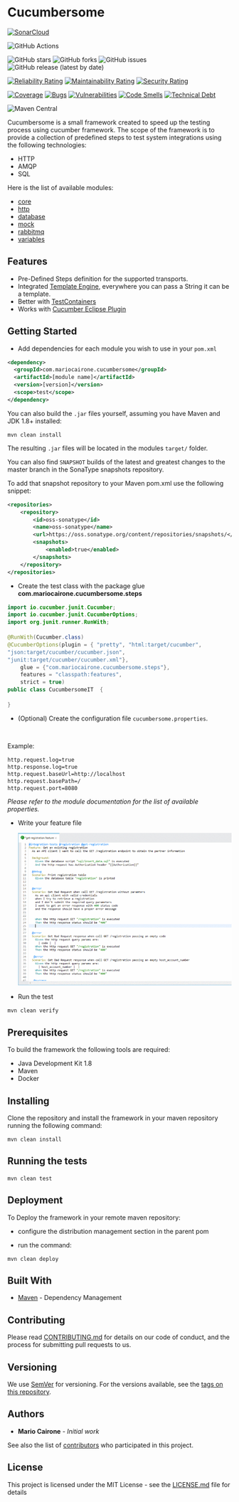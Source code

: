 # Cucumbersome



[![SonarCloud](https://sonarcloud.io/images/project_badges/sonarcloud-white.svg)](https://sonarcloud.io/dashboard?id=mariocairone_cucumbersome)

![GitHub Actions](https://github.com/mariocairone/cucumbersome/workflows/Continuous%20Integration/badge.svg)

![GitHub stars](https://img.shields.io/github/stars/mariocairone/cucumbersome?style=social) ![GitHub forks](https://img.shields.io/github/forks/mariocairone/cucumbersome?style=social) ![GitHub issues](https://img.shields.io/github/issues/mariocairone/cucumbersome?style=social ) ![GitHub release (latest by date)](https://img.shields.io/github/v/release/mariocairone/cucumbersome?style=social)

[![Reliability Rating](https://sonarcloud.io/api/project_badges/measure?project=mariocairone_cucumbersome&metric=reliability_rating)](https://sonarcloud.io/dashboard?id=mariocairone_cucumbersome) [![Maintainability Rating](https://sonarcloud.io/api/project_badges/measure?project=mariocairone_cucumbersome&metric=sqale_rating)](https://sonarcloud.io/dashboard?id=mariocairone_cucumbersome) [![Security Rating](https://sonarcloud.io/api/project_badges/measure?project=mariocairone_cucumbersome&metric=security_rating)](https://sonarcloud.io/dashboard?id=mariocairone_cucumbersome)

[![Coverage](https://sonarcloud.io/api/project_badges/measure?project=mariocairone_cucumbersome&metric=coverage)](https://sonarcloud.io/dashboard?id=mariocairone_cucumbersome) [![Bugs](https://sonarcloud.io/api/project_badges/measure?project=mariocairone_cucumbersome&metric=bugs)](https://sonarcloud.io/dashboard?id=mariocairone_cucumbersome) [![Vulnerabilities](https://sonarcloud.io/api/project_badges/measure?project=mariocairone_cucumbersome&metric=vulnerabilities)](https://sonarcloud.io/dashboard?id=mariocairone_cucumbersome) [![Code Smells](https://sonarcloud.io/api/project_badges/measure?project=mariocairone_cucumbersome&metric=code_smells)](https://sonarcloud.io/dashboard?id=mariocairone_cucumbersome) [![Technical Debt](https://sonarcloud.io/api/project_badges/measure?project=mariocairone_cucumbersome&metric=sqale_index)](https://sonarcloud.io/dashboard?id=mariocairone_cucumbersome)


![Maven Central](https://img.shields.io/maven-central/v/com.mariocairone.cucumbersome/parent?style=flat-square)



Cucumbersome is a small framework created to speed up the testing process using cucumber framework.
The scope of the framework is to provide a collection of predefined steps to test system integrations using the following technologies:
- HTTP
- AMQP
- SQL        

Here is the list of available modules:
- [core](core/README.md)
- [http](http/README.md)
- [database](database/README.md)
- [mock](mock/README.md)
- [rabbitmq](rabbitmq/README.md)
- [variables](variables/README.md)

## Features
- Pre-Defined Steps definition for the supported transports.
- Integrated [Template Engine][30bd4b1c], everywhere you can pass a String it can be a template.
- Better with [TestContainers][ed98778a]
- Works with [Cucumber Eclipse Plugin][1790edb3]     


## Getting Started

* Add dependencies for each module you wish to use in your `pom.xml`

```xml
<dependency>
  <groupId>com.mariocairone.cucumbersome</groupId>
  <artifactId>[module name]</artifactId>
  <version>[version]</version>
  <scope>test</scope>
</dependency>

```

You can also build the `.jar` files yourself, assuming you have Maven and JDK 1.8+ installed:
```shell
mvn clean install
```
The resulting `.jar` files will be located in the modules `target/` folder.

You can also find `SNAPSHOT` builds of the latest and greatest changes to the master branch in the SonaType snapshots repository.

To add that snapshot repository to your Maven pom.xml use the following snippet:
```xml
<repositories>
    <repository>
        <id>oss-sonatype</id>
        <name>oss-sonatype</name>
        <url>https://oss.sonatype.org/content/repositories/snapshots/</url>
        <snapshots>
            <enabled>true</enabled>
        </snapshots>
    </repository>
</repositories>
```

* Create the test class with the package glue __com.mariocairone.cucumbersome.steps__   

```java
import io.cucumber.junit.Cucumber;
import io.cucumber.junit.CucumberOptions;
import org.junit.runner.RunWith;

@RunWith(Cucumber.class)
@CucumberOptions(plugin = { "pretty", "html:target/cucumber",
"json:target/cucumber/cucumber.json",
"junit:target/cucumber/cucumber.xml"},
    glue = {"com.mariocairone.cucumbersome.steps"},
    features = "classpath:features",
    strict = true)
public class CucumbersomeIT  {

}
```

* (Optional) Create the configuration file `cucumbersome.properties`.   
<br/>

Example:
  ```
  http.request.log=true
  http.response.log=true
  http.request.baseUrl=http://localhost
  http.request.basePath=/
  http.request.port=8080
```

*Please refer to the module documentation for the list of available properties.*

* Write your feature file

  ![Cucumber Plugin](doc/images/cucumber-plugin.gif)

* Run the test

```shell
mvn clean verify
```

## Prerequisites

To build the framework the following tools are required:

* Java Development Kit 1.8
* Maven
* Docker

## Installing

Clone the repository and install the framework in your maven repository running the following command:

```shell
mvn clean install
```

## Running the tests

```shell
mvn clean test
```

## Deployment

To Deploy the framework in your remote maven repository:

* configure the distribution management section in the parent pom

* run the command:

```shell
mvn clean deploy
```

## Built With

* [Maven](https://maven.apache.org/) - Dependency Management

## Contributing

Please read [CONTRIBUTING.md](CONTRIBUTING.md) for details on our code of conduct, and the process for submitting pull requests to us.

## Versioning

We use [SemVer](http://semver.org/) for versioning. For the versions available, see the [tags on this repository](https://github.com/mariocairone/cucumbersome/tags).

## Authors

* **Mario Cairone** - *Initial work*

See also the list of [contributors](https://github.com/mariocairone/cucumbersome/contributors) who participated in this project.

## License

This project is licensed under the MIT License - see the [LICENSE.md](LICENSE.md) file for details


[30bd4b1c]: https://github.com/badlogic/basis-template "Basis Template"
[ed98778a]: https://www.testcontainers.org/ "TestContainers"
[1790edb3]: https://marketplace.eclipse.org/content/cucumber-eclipse-plugin "Cucumber Eclipse Plugin"
